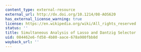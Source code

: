 ```yaml
---
content_type: external-resource
external_url: http://dx.doi.org/10.1214/08-AOS620
has_external_license_warning: true
license: https://en.wikipedia.org/wiki/All_rights_reserved
status: ''
title: Simultaneous Analysis of Lasso and Dantzig Selector
uid: 084462e6-fd58-4b80-aace-678a980fbb8d
wayback_url: ''
---
```

